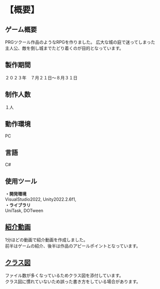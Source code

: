 # 【概要】  
## ゲーム概要  
PRGツクール作品のようなRPGを作りました。
広大な城の庭で迷ってしまった主人公、敵を倒し城までたどり着くのが目的となっています。

  
## 製作期間   
２０２３年　７月２１日～８月３１日  
  
## 制作人数  
１人 
  
## 動作環境  
PC  
  
## 言語  
C#  
  
## 使用ツール    
**・開発環境**   
VisualStudio2022, Unity2022.2.6f1,  
**・ライブラリ**  
UniTask, DOTween   
  
## [紹介動画](https://drive.google.com/drive/folders/1OQlcAl38-jSTPEbL7Vjf-TP6U1xbq0OW)   
1分ほどの動画で紹介動画を作成しました。  
前半はゲームの紹介、後半は作品のアピールポイントとなっています。
  
## [クラス図](https://drive.google.com/drive/folders/11NZK1Bs4woaGELDTz8h22lZwatt-vurF)  
ファイル数が多くなっているためクラス図を添付しています。  
クラス図に慣れていないため誤った書き方をしている場合があります。  
